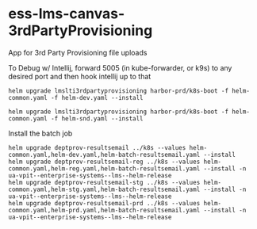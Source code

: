 # ess-lms-canvas-3rdPartyProvisioning
App for 3rd Party Provisioning file uploads

To Debug w/ Intellij, forward 5005 (in kube-forwarder, or k9s) to any desired port and then hook intellij up to that

```
helm upgrade lmslti3rdpartyprovisioning harbor-prd/k8s-boot -f helm-common.yaml -f helm-dev.yaml --install
```

```
helm upgrade lmslti3rdpartyprovisioning harbor-prd/k8s-boot -f helm-common.yaml -f helm-snd.yaml --install
```

Install the batch job
```
helm upgrade deptprov-resultsemail ../k8s --values helm-common.yaml,helm-dev.yaml,helm-batch-resultsemail.yaml --install
helm upgrade deptprov-resultsemail-reg ../k8s --values helm-common.yaml,helm-reg.yaml,helm-batch-resultsemail.yaml --install -n ua-vpit--enterprise-systems--lms--helm-release
helm upgrade deptprov-resultsemail-stg ../k8s --values helm-common.yaml,helm-stg.yaml,helm-batch-resultsemail.yaml --install -n ua-vpit--enterprise-systems--lms--helm-release
helm upgrade deptprov-resultsemail-prd ../k8s --values helm-common.yaml,helm-prd.yaml,helm-batch-resultsemail.yaml --install -n ua-vpit--enterprise-systems--lms--helm-release
```